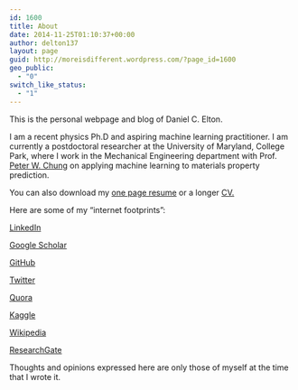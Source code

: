 ```yaml
---
id: 1600
title: About
date: 2014-11-25T01:10:37+00:00
author: delton137
layout: page
guid: http://moreisdifferent.wordpress.com/?page_id=1600
geo_public:
  - "0"
switch_like_status:
  - "1"
---
```

This is the personal webpage and blog of Daniel C. Elton.

I am a recent physics Ph.D and aspiring machine learning practitioner. I am currently a postdoctoral researcher at the University of Maryland, College Park, where I work in the Mechanical Engineering department with Prof. [Peter W. Chung](http://blog.umd.edu/crstl/) on applying machine learning to materials property prediction.

You can also download my [one page resume](http://www.danielcelton.com/wp-content/uploads/2014/11/Daniel_Elton_one_page_resume.pdf) or a longer [CV.](http://www.danielcelton.com/wp-content/uploads/2017/08/Daniel_Elton_CV_8-29-17.pdf)

Here are some of my &#8220;internet footprints&#8221;:
  
[LinkedIn](http://www.linkedin.com/pub/daniel-elton/26/269/5b3)
  
[Google Scholar](https://scholar.google.com/citations?user=KG0pbOYAAAAJ&hl=en)
  
[GitHub](https://github.com/delton137)
  
[Twitter](https://twitter.com/moreisdifferent)
  
[Quora](https://www.quora.com/profile/Dan-Elton)
  
[Kaggle](www.kaggle.com/danielelton)
  
[Wikipedia](http://en.wikipedia.org/wiki/User:Danski14)
  
[ResearchGate](http://www.researchgate.net/profile/Daniel_Elton)

Thoughts and opinions expressed here are only those of myself at the time that I wrote it.